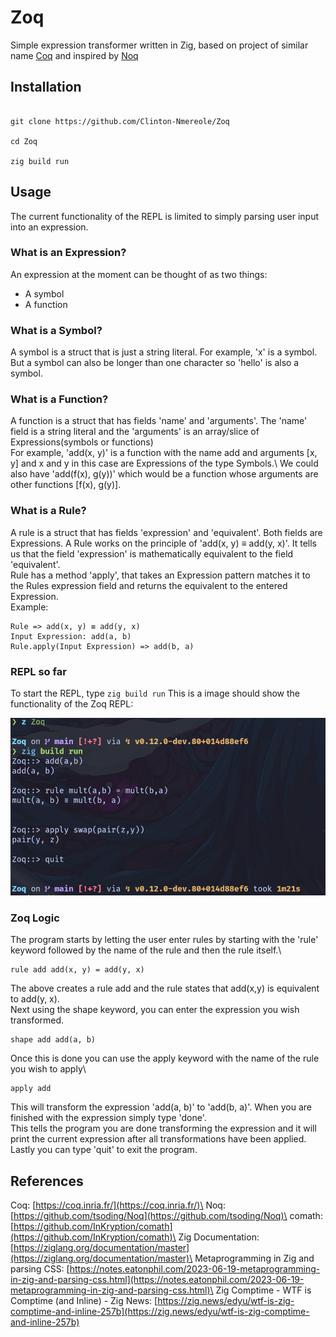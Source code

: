 # Zoq

Simple expression transformer written in Zig, based on project of similar name [Coq](https://coq.inria.fr/) and inspired by [Noq](https://github.com/tsoding/Noq)

## Installation
```console

git clone https://github.com/Clinton-Nmereole/Zoq

cd Zoq

zig build run

```

## Usage

The current functionality of the REPL is limited to simply parsing user input into an expression.

### What is an Expression?

An expression at the moment can be thought of as two things:
- A symbol
- A function

### What is a Symbol?
A symbol is a struct that is just a string literal. For example, 'x' is a symbol. But a symbol can also be longer than one character so 'hello' is also a symbol.

### What is a Function?
A function is a struct that has fields 'name' and 'arguments'. The 'name' field is a string literal and the 'arguments' is an array/slice of Expressions(symbols or functions)\
For example, 'add(x, y)' is a function with the name add and arguments [x, y] and x and y in this case are Expressions of the type Symbols.\ We could also have 'add(f(x), g(y))' which would be a function whose arguments are other functions [f(x), g(y)].                    

### What is a Rule?
A rule is a struct that has fields 'expression' and 'equivalent'. Both fields are Expressions. A Rule works on the principle of 'add(x, y) ≡ add(y, x)'.
It tells us that the field 'expression' is mathematically equivalent to the field 'equivalent'.\
Rule has a method 'apply', that takes an Expression pattern matches it to the Rules expression field and returns the equivalent to the entered Expression.\
Example:

```console
Rule => add(x, y) ≡ add(y, x)
Input Expression: add(a, b)
Rule.apply(Input Expression) => add(b, a)
```

### REPL so far
To start the REPL, type `zig build run`
This is a image should show the functionality of the Zoq REPL: 

<div align="center">
<img src="./assets/zoq_test.png" alt="Zoq REPL"/>
</div>

### Zoq Logic
The program starts by letting the user enter rules by starting with the 'rule' keyword followed by the name of the rule and then the rule itself.\
```console
rule add add(x, y) = add(y, x)
```
The above creates a rule add and the rule states that add(x,y) is equivalent to add(y, x).\
Next using the shape keyword, you can enter the expression you wish transformed. 
```console
shape add add(a, b)
```
Once this is done you can use the apply keyword with the name of the rule you wish to apply\
```console
apply add
```
This will transform the expression 'add(a, b)' to 'add(b, a)'. When you are finished with the expression simply type 'done'.\
This tells the program you are done transforming the expression and it will print the current expression after all transformations have been applied.\
Lastly you can type 'quit' to exit the program.








## References
Coq: [https://coq.inria.fr/](https://coq.inria.fr/)\
Noq: [https://github.com/tsoding/Noq](https://github.com/tsoding/Noq)\
comath: [https://github.com/InKryption/comath](https://github.com/InKryption/comath)\
Zig Documentation:[https://ziglang.org/documentation/master](https://ziglang.org/documentation/master)\
Metaprogramming in Zig and parsing CSS: [https://notes.eatonphil.com/2023-06-19-metaprogramming-in-zig-and-parsing-css.html](https://notes.eatonphil.com/2023-06-19-metaprogramming-in-zig-and-parsing-css.html)\
Zig Comptime - WTF is Comptime (and Inline) - Zig News: [https://zig.news/edyu/wtf-is-zig-comptime-and-inline-257b](https://zig.news/edyu/wtf-is-zig-comptime-and-inline-257b)
